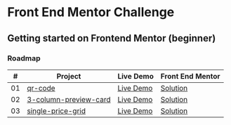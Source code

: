 # Front End Mentor Challenge

## Getting started on Frontend Mentor (beginner)

### Roadmap

|  #  | Project                                                                                           | Live Demo                                                  | Front End Mentor                   |
| :-: | ------------------------------------------------------------------------------------------------- | ---------------------------------------------------------- | ---------------------------------- |
| 01  | [qr-code](https://github.com/dovecancode/proj-mentor/tree/main/qr-code)                           | [Live Demo](https://dove-qr-code-mentor.netlify.app/)      | [Solution](http://bit.ly/3v2uw4w)  |
| 02  | [3-column-preview-card](https://github.com/dovecancode/proj-mentor/tree/main/column-preview-card) | [Live Demo](https://dove-column-preview-card.netlify.app/) | [Solution](https://bit.ly/3tjNH9q) |
| 03  | [single-price-grid](https://github.com/dovecancode/proj-mentor/tree/main/single-price-grid)       | [Live Demo](https://dove-single-price-grid.netlify.app/)   | [Solution](https://bit.ly/3tmjPJz) |
